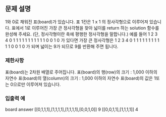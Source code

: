 ## 문제 설명
1와 0로 채워진 표(board)가 있습니다. 표 1칸은 1 x 1 의 정사각형으로 이루어져 있습니다. 표에서 1로 이루어진 가장 큰 정사각형을 찾아 넓이를 return 하는 solution 함수를 완성해 주세요. (단, 정사각형이란 축에 평행한 정사각형을 말합니다.)
예를 들어
1	2	3	4
0	1	1	1
1	1	1	1
1	1	1	1
0	0	1	0
가 있다면 가장 큰 정사각형은
1	2	3	4
0	1	1	1
1	1	1	1
1	1	1	1
0	0	1	0
가 되며 넓이는 9가 되므로 9를 반환해 주면 됩니다.
### 제한사항
표(board)는 2차원 배열로 주어집니다.
표(board)의 행(row)의 크기 : 1,000 이하의 자연수
표(board)의 열(column)의 크기 : 1,000 이하의 자연수
표(board)의 값은 1또는 0으로만 이루어져 있습니다.
### 입출력 예
board	answer
[[0,1,1,1],[1,1,1,1],[1,1,1,1],[0,0,1,0]]	9
[[0,0,1,1],[1,1,1,1]]	4